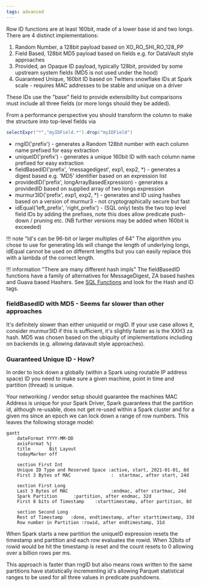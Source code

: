 ```yaml
---
tags: advanced
---
```


Row ID functions are at least 160bit, made of a lower base id and two longs.  There are 4 distinct implementations:

1. Random Number, a 128bit payload based on XO_RO_SHI_RO_128_PP
2. Field Based, 128bit MD5 payload based on fields e.g. for DataVault style approaches
3. Provided, an Opaque ID payload, typically 128bit, provided by some upstream system fields (MD5 is not used under the hood)
4. Guaranteed Unique, 160bit ID based on Twitters snowflake IDs at Spark scale - requires MAC addresses to be stable and unique on a driver  

These IDs use the "base" field to provide extensibility but comparisons must include all three fields (or more longs should they be added).

From a performance perspective you should transform the column to make the structure into top-level fields via
```scala
selectExpr("*","myIDField.*").drop("myIDField")
```

* rngID('prefix') - generates a Random 128bit number with each column name prefixed for easy extraction
* uniqueID('prefix') - generates a unique 160bit ID with each column name prefixed for easy extraction
* fieldBasedID('prefix', 'messagedigest', exp1, exp2, *) - generates a digest based e.g. 'MD5' identifier based on an expression list
* providedID('prefix', longArrayBasedExpression) - generates a providedID based on supplied array of two longs expression
* murmur3ID('prefix', exp1, exp2, *) - generates and ID using hashes based on a version of murmur3 - not cryptographically secure but fast
* idEqual('left_prefix', 'right_prefix') - (SQL only) tests the two top level field IDs by adding the prefixes, note this does allow predicate push-down / pruning etc. (NB further versions may be added when 160bit is exceeded)

!!! note "Id's can be 96-bit or larger multiples of 64"
    The algorithm you chose to use for generating Ids will change the length of underlying longs, idEqual cannot be used on different lengths but you can easily replace this with a lambda of the correct length.

!!! information "There are many different hash impls"
    The fieldBasedID functions have a family of alternatives for MessageDigest, ZA based hashes and Guava based Hashers.  See [SQL Functions](../sqlfunctions.md) and look for the Hash and ID tags.

### fieldBasedID with MD5 - Seems far slower than other approaches

It's definitely slower than either uniqueId or rngID.  If your use case allows it, consider murmur3ID if this is sufficient, it's slightly faster as is the XXH3 za hash.  MD5 was chosen based on the ubiquity of implementations including on backends (e.g. allowing datavault style approaches).

### Guaranteed Unique ID - How?

In order to lock down a globally (within a Spark using routable IP address space) ID you need to make sure a given machine, point in time and partition (thread) is unique.

Your networking / vendor setup should guarantee the machines MAC Address is unique for your Spark Driver, Spark guarantees that the partition id, although re-usable, does not get re-used within a Spark cluster and for a given ms since an epoch we can lock down a range of row numbers.  This leaves the following storage model:

```{.mermaid .quality_gantt}
gantt
    dateFormat YYYY-MM-DD
	axisFormat %j
    title       Bit Layout
	todayMarker off
    
    section First Int
    Unique ID Type and Reserved Space :active, start, 2021-01-01, 8d
    First 3 Bytes of MAC               :  startmac, after start, 24d
    
    section First Long
    Last 3 Bytes of MAC                :endmac, after startmac, 24d
    Spark Partition      :partition, after endmac, 32d
    First 8 bits of Timestamp    :starttimestamp, after partition, 8d
	
	section Second Long
	Rest of Timestamp	:done, endtimestamp, after starttimestamp, 33d
	Row number in Partition :rowid, after endtimestamp, 31d
```

When Spark starts a new partition the uniqueID expression resets the timestamp and partition and each row evaluates the rowid.  When 32bits of rowid would be hit the timestamp is reset and the count resets to 0 allowing over a billion rows per ms.

This approach is faster than rngID but also means rows written to the same partitions have statistically incrementing id's allowing Parquet statistical ranges to be used for all three values in predicate pushdowns.

